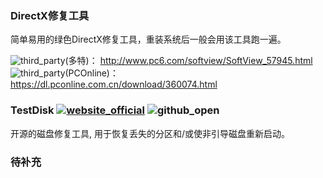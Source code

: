 ### DirectX修复工具

简单易用的绿色DirectX修复工具，重装系统后一般会用该工具跑一遍。

![third_party](https://gitbook07.oss-cn-hangzhou.aliyuncs.com/third_party.svg)(多特)： http://www.pc6.com/softview/SoftView_57945.html
![third_party](https://gitbook07.oss-cn-hangzhou.aliyuncs.com/third_party.svg)(PCOnline)： 
https://dl.pconline.com.cn/download/360074.html

###  TestDisk [![website_official](https://gitbook07.oss-cn-hangzhou.aliyuncs.com/website_official.svg)](http://www.cgsecurity.org/wiki/TestDisk) ![github_open](https://gitbook07.oss-cn-hangzhou.aliyuncs.com/github_open.svg)

开源的磁盘修复工具, 用于恢复丢失的分区和/或使非引导磁盘重新启动。

### 待补充